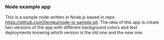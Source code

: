 ### Node example app ###

This is a sample node written in Node.js based in repo https://github.com/heroku/node-js-sample.git. 
The idea of this app is create two versions of the app with different background colors and test
deployments knowing which version is the old one and the new one.
 
